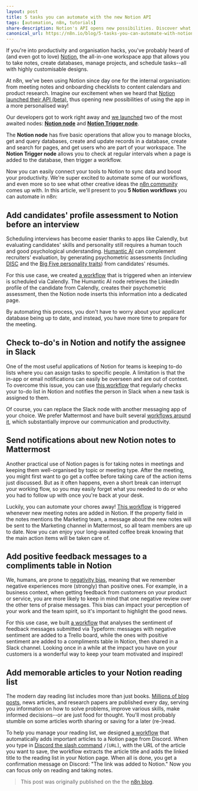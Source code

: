 ```yaml
---
layout: post
title: 5 tasks you can automate with the new Notion API
tags: [automation, n8n, tutorials]
share-description: Notion's API opens new possibilities. Discover what workflows you can automate now!
canonical_url: https://n8n.io/blog/5-tasks-you-can-automate-with-notion-api/
---
```


If you're into productivity and organisation hacks, you've probably heard of (and even got to love) [Notion](https://www.notion.so/), the all-in-one workspace app that allows you to take notes, create databases, manage projects, and schedule tasks--all with highly customisable designs.

At n8n, we've been using Notion since day one for the internal organisation: from meeting notes and onboarding checklists to content calendars and product research. Imagine our excitement when we heard that [Notion launched their API (beta)](https://developers.notion.com/), thus opening new possibilities of using the app in a more personalised way!


Our developers got to work right away and [we launched](https://www.producthunt.com/posts/notion-n8n-integration) two of the most awaited nodes: [**Notion node**](https://docs.n8n.io/nodes/n8n-nodes-base.notion/#basic-operations) and [**Notion Trigger node**](https://docs.n8n.io/nodes/n8n-nodes-base.notionTrigger/).

The **Notion node** has five basic operations that allow you to manage blocks, get and query databases, create and update records in a database, create and search for pages, and get users who are part of your workspace. The **Notion Trigger node** allows you to check at regular intervals when a page is added to the database, then trigger a workflow.

Now you can easily connect your tools to Notion to sync data and boost your productivity. We're super excited to automate some of our workflows, and even more so to see what other creative ideas the [n8n community](http://community.n8n.io/) comes up with. In this article, we'll present to you **5 Notion workflows** you can automate in n8n:


## Add candidates' profile assessment to Notion before an interview

Scheduling interviews has become easier thanks to apps like Calendly, but evaluating candidates' skills and personality still requires a human touch and good psychological understanding. [Humantic AI](https://humantic.ai) can complement recruiters' evaluation, by generating psychometric assessments (including [DISC](https://en.wikipedia.org/wiki/DISC_assessment) and the [Big Five personality traits](https://en.wikipedia.org/wiki/Big_Five_personality_traits)) from candidates' résumés.

For this use case, we created [a workflow](https://n8n.io/workflows/1107) that is triggered when an interview is scheduled via Calendly. The Humantic AI node retrieves the LinkedIn profile of the candidate from Calendly, creates their psychometric assessment, then the Notion node inserts this information into a dedicated page.

By automating this process, you don't have to worry about your applicant database being up to date, and instead, you have more time to prepare for the meeting.

## Check to-do's in Notion and notify the assignee in Slack

One of the most useful applications of Notion for teams is keeping to-do lists where you can assign tasks to specific people. A limitation is that the in-app or email notifications can easily be overseen and are out of context. To overcome this issue, you can use [this workflow](https://n8n.io/workflows/1105) that regularly checks your to-do list in Notion and notifies the person in Slack when a new task is assigned to them.


Of course, you can replace the Slack node with another messaging app of your choice. We prefer Mattermost and have built several [workflows around it](https://n8n.io/blog/5-workflow-automations-for-mattermost-that-we-love-at-n8n/), which substantially improve our communication and productivity.

## Send notifications about new Notion notes to Mattermost

Another practical use of Notion pages is for taking notes in meetings and keeping them well-organised by topic or meeting type. After the meeting, you might first want to go get a coffee before taking care of the action items just discussed. But as it often happens, even a short break can interrupt your working flow, so you may easily forget what you needed to do or who you had to follow up with once you're back at your desk.

Luckily, you can automate your chores away! [This workflow](https://n8n.io/workflows/1089) is triggered whenever new meeting notes are added in Notion. If the property field in the notes mentions the Marketing team, a message about the new notes will be sent to the Marketing channel in Mattermost, so all team members are up to date. Now you can enjoy your long-awaited coffee break knowing that the main action items will be taken care of.


## Add positive feedback messages to a compliments table in Notion

We, humans, are prone to [negativity bias](https://en.wikipedia.org/wiki/Negativity_bias), meaning that we remember negative experiences more (strongly) than positive ones. For example, in a business context, when getting feedback from customers on your product or service, you are more likely to keep in mind that one negative review over the other tens of praise messages. This bias can impact your perception of your work and the team spirit, so it's important to highlight the good news.

For this use case, we built [a workflow](https://n8n.io/workflows/1109) that analyses the sentiment of feedback messages submitted via Typeform: messages with negative sentiment are added to a Trello board, while the ones with positive sentiment are added to a compliments table in Notion, then shared in a Slack channel. Looking once in a while at the impact you have on your customers is a wonderful way to keep your team motivated and inspired!

## Add memorable articles to your Notion reading list

The modern day reading list includes more than just books. [Millions of blog posts](https://wordpress.com/activity/posting/), news articles, and research papers are published every day, serving you information on how to solve problems, improve various skills, make informed decisions--or are just food for thought. You'll most probably stumble on some articles worth sharing or saving for a later (re-)read.

To help you manage your reading list, we designed [a workflow](https://n8n.io/workflows/1110) that automatically adds important articles to a Notion page from Discord. When you type in [Discord the slash command](https://discord.com/developers/docs/interactions/slash-commands) `/[URL]`, with the URL of the article you want to save, the workflow extracts the article title and adds the linked title to the reading list in your Notion page. When all is done, you get a confirmation message on Discord: "The link was added to Notion." Now you can focus only on reading and taking notes.

> This post was originally published on the the [n8n blog](https://n8n.io/blog/5-tasks-you-can-automate-with-notion-api/).